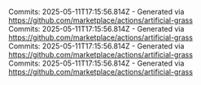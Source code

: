 Commits: 2025-05-11T17:15:56.814Z - Generated via https://github.com/marketplace/actions/artificial-grass
<br>
Commits: 2025-05-11T17:15:56.814Z - Generated via https://github.com/marketplace/actions/artificial-grass
<br>
Commits: 2025-05-11T17:15:56.814Z - Generated via https://github.com/marketplace/actions/artificial-grass
<br>
Commits: 2025-05-11T17:15:56.814Z - Generated via https://github.com/marketplace/actions/artificial-grass
<br>
